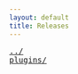 ```yaml
---
layout: default
title: Releases
---
```

<pre>
<a href="../">../</a>
<a href="plugins/">plugins/</a>
</pre>
